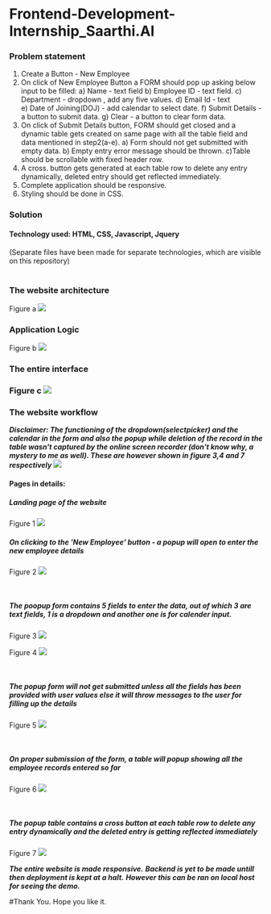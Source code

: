 # Frontend-Development-Internship_Saarthi.AI

<h3><b>Problem statement</b></h3>

1. Create a Button - New Employee 
2. On click of New Employee Button a FORM should pop up asking below input to be filled: 
a) Name - text field 
b) Employee ID - text field. 
c) Department - dropdown , add any five values. 
d) Email Id - text  
e) Date of Joining(DOJ) - add calendar to select date. 
f) Submit Details - a button to submit data. 
g) Clear - a button to clear form data. 
3. On click of Submit Details button, FORM should get closed and a dynamic table gets  created on same page with all the table field and data mentioned in step2(a-e). 
a) Form should not get submitted with empty data. 
b) Empty entry error message should be thrown. 
c)Table should be scrollable with fixed header row. 
4. A cross. button gets generated at each table row to delete any entry dynamically, deleted  entry should get reflected immediately. 
5. Complete application should be responsive. 
6. Styling should be done in CSS. 

<h3><b>Solution</b></h3>

<h4>Technology used: HTML, CSS, Javascript, Jquery</h4> (Separate files have been made for separate technologies, which are visible on this repository) <br>
  <br>
  <h3> The website architecture </h3>
  
  Figure a
  <img src="https://github.com/sharika-anjum/Frontend-Development-Internship_Saarthi.AI/blob/main/Web%20application%20architecture.png">
  <br>
  <h3> Application Logic </h3>
  
  Figure b
  <img src="https://github.com/sharika-anjum/Frontend-Development-Internship_Saarthi.AI/blob/main/Application%20logic.png">
  <br>
  <h3> The entire interface <h3>
  
  Figure c
  <img src="https://github.com/sharika-anjum/Frontend-Development-Internship_Saarthi.AI/blob/main/Results/all%20in%20one.jpg"> 
 <br>
  <h3> The website workflow </h3>
  
  ***Disclaimer: The functioning of the dropdown(selectpicker) and the calendar in the form and also the popup while deletion of the record in the table wasn't captured by the online screen recorder (don't know why, a mystery to me as well). These are however shown in figure 3,4 and 7 respectively***
  <img src="https://github.com/sharika-anjum/Frontend-Development-Internship_Saarthi.AI/blob/main/Results/website%20working.gif">
  <br>
  <h4>Pages in details:</h4>
  <h5> Landing page of the website </h5>
  
  Figure 1
<img src="https://github.com/sharika-anjum/Frontend-Development-Internship_Saarthi.AI/blob/main/Results/landing%20page.png"> 
 <br>
  
  <h5> On clicking to the 'New Employee' button - a popup will open to enter the new employee details</h5>

Figure 2
<img src="https://github.com/sharika-anjum/Frontend-Development-Internship_Saarthi.AI/blob/main/Results/Page%202.png"> 

 <br>
  
  <h5> The poopup form contains 5 fields to enter the data, out of which 3 are text fields, 1 is a dropdown and another one is for calender input. </h5>
  
  Figure 3
<img src="https://github.com/sharika-anjum/Frontend-Development-Internship_Saarthi.AI/blob/main/Results/Page%203.png"> 

Figure 4
<img src="https://github.com/sharika-anjum/Frontend-Development-Internship_Saarthi.AI/blob/main/Results/Page%204.png"> 

 <br>
  
  <h5> The popup form will not get submitted unless all the fields has been provided with user values else it will throw messages to the user for filling up the details</h5>
 
 Figure 5
<img src="https://github.com/sharika-anjum/Frontend-Development-Internship_Saarthi.AI/blob/main/Results/Page%205.png"> 

 <br>
  
  <h5> On proper submission of the form, a table will popup showing all the employee records entered so far </h5>
  
  Figure 6
<img src="https://github.com/sharika-anjum/Frontend-Development-Internship_Saarthi.AI/blob/main/Results/Page%206.png"> 

 <br>
  
  <h5>The popup table contains a cross button at each table row to delete any entry dynamically and the deleted  entry is getting reflected immediately </h5>
  
  Figure 7
<img src="https://github.com/sharika-anjum/Frontend-Development-Internship_Saarthi.AI/blob/main/Results/Page%207.png"> 



***The entire website is made responsive.***
  ***Backend is yet to be made untill then deployment is kept at a halt.***
  ***However this can be ran on local host for seeing the demo.***
  
 
 #Thank You. Hope you like it.
